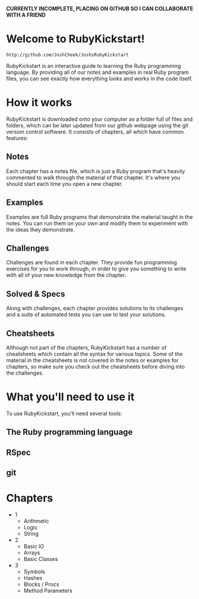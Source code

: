 **CURRENTLY INCOMPLETE, PLACING ON GITHUB SO I CAN COLLABORATE WITH A FRIEND**

Welcome to RubyKickstart!
=

    http://github.com/JoshCheek/JoshsRubyKickstart

RubyKickstart is an interactive guide to learning the Ruby programming language.
By providing all of our notes and examples in real Ruby program files, you can see exactly how
everything looks and works in the code itself.

How it works
=

RubyKickstart is downloaded onto your computer as a folder full of files and folders, which can be later
updated from our github webpage using the git version control software. It consists of chapters, all which
have common features:

  Notes
  ---
Each chapter has a notes file, which is just a Ruby program that's heavily commented to walk
through the material of that chapter. It's where you should start each time you open a new chapter.

  Examples
  ---
Examples are full Ruby programs that demonstrate the material taught in the notes. You can run them
on your own and modify them to experiment with the ideas they demonstrate.

  Challenges
  ---
Challenges are found in each chapter. They provide fun programming exercises for you to work through,
in order to give you something to write with all of your new knowledge from the chapter.

  Solved & Specs 
  ---
Along with challenges, each chapter provides solutions to its challenges and 
a suite of automated tests you can use to test your solutions.

  Cheatsheets
  ---
Although not part of the chapters, RubyKickstart has a number of cheatsheets which contain all the syntax
for various topics. Some of the material in the cheatsheets is not covered in the notes or examples for chapters,
so make sure you check out the cheatsheets before diving into the challenges.


What you'll need to use it 
=

 To use RubyKickstart, you'll need several tools:

   The Ruby programming language
   ---

   RSpec
   ---

   git
   ---
   
   
Chapters
=

- 1
    * Arithmetic
    * Logic
    * String
- 2 
    * Basic IO
    * Arrays
    * Basic Classes
- 3 
    * Symbols
    * Hashes
    * Blocks / Procs
    * Method Parameters